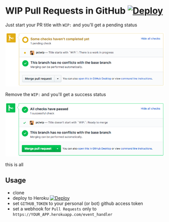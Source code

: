 # WIP Pull Requests in GitHub [![Deploy](https://www.herokucdn.com/deploy/button.svg)](https://heroku.com/deploy?template=https://github.com/heroku/node-js-sample&env[GITHUB_TOKEN]=your_personal_access_token_to_github)

Just start your PR title with `WIP:` and you'll get a pending status

![Pending status](./docs/wip.png)

Remove the `WIP:` and you'll get a success status

![Success status](./docs/no-wip.png)

this is all

## Usage
- clone
- deploy to Heroku [![Deploy](https://www.herokucdn.com/deploy/button.svg)](https://heroku.com/deploy?template=https://github.com/heroku/node-js-sample&env[GITHUB_TOKEN]=your_personal_access_token_to_github)
- set `GITHUB_TOKEN` to your personal (or bot) github access token
- set a webhook for `Pull Requests` only to `https://YOUR_APP.herokuapp.com/event_handler`
